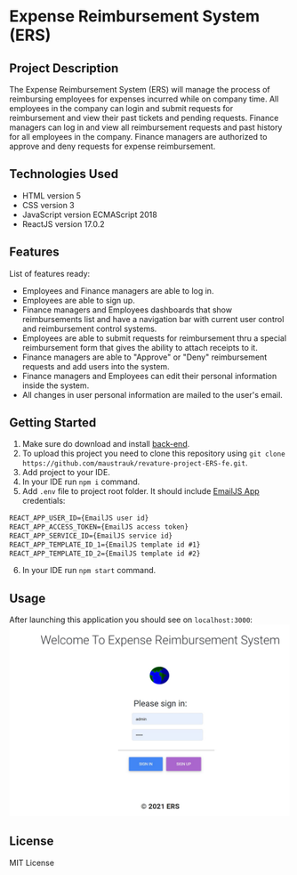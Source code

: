 # Expense Reimbursement System (ERS) 

## Project Description
The Expense Reimbursement System (ERS) will manage the process of reimbursing employees for expenses incurred while on company time. All employees in the company can login and submit requests for reimbursement and view their past tickets and pending requests. Finance managers can log in and view all reimbursement requests and past history for all employees in the company. Finance managers are authorized to approve and deny requests for expense reimbursement.

## Technologies Used
* HTML version 5
* CSS version 3
* JavaScript version ECMAScript 2018
* ReactJS version 17.0.2

## Features
List of features ready:
* Employees and Finance managers are able to log in.
* Employees are able to sign up.
* Finance managers and Employees dashboards that show reimbursements list and have a navigation bar with current user control and reimbursement control systems.
* Employees are able to submit requests for reimbursement thru a special reimbursement form that gives the ability to attach receipts to it.
* Finance managers are able to "Approve" or "Deny" reimbursement requests and add users into the system.
* Finance managers and Employees can edit their personal information inside the system.
* All changes in user personal information are mailed to the user's email.

## Getting Started
1. Make sure do download and install [back-end](https://github.com/maustrauk/revature-ERS).
2. To upload this project you need to clone this repository using `git clone https://github.com/maustrauk/revature-project-ERS-fe.git`.
3. Add project to your IDE.
4. In your IDE run `npm i` command.
5. Add `.env` file to project root folder. It should include [EmailJS App](https://www.emailjs.com/) credentials:

```
REACT_APP_USER_ID={EmailJS user id}
REACT_APP_ACCESS_TOKEN={EmailJS access token}
REACT_APP_SERVICE_ID={EmailJS service id}
REACT_APP_TEMPLATE_ID_1={EmailJS template id #1}
REACT_APP_TEMPLATE_ID_2={EmailJS template id #2}
```
6. In your IDE run `npm start` command.

## Usage
After launching this application you should see on `localhost:3000`:\
![Application welcome screen screenshot](/screen_shot_1.jpg?raw=true)


## License
MIT License
